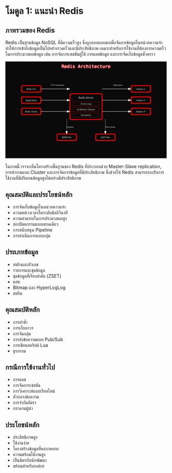 # โมดูล 1: แนะนำ Redis

## ภาพรวมของ Redis

Redis เป็นฐานข้อมูล NoSQL ที่มีความเร็วสูง ซึ่งถูกออกแบบมาเพื่อจัดการข้อมูลในหน่วยความจำ ทำให้การเข้าถึงข้อมูลเป็นไปอย่างรวดเร็วและมีประสิทธิภาพ เหมาะสำหรับการใช้งานที่ต้องการความเร็วในการประมวลผลข้อมูล เช่น การจัดการเซสชันผู้ใช้ การแคชข้อมูล และการจัดเก็บข้อมูลชั่วคราว

![Redis Architecture](./images/redis-architecture.svg) <!-- แทนที่ URL นี้ด้วยลิงก์ที่ถูกต้องของภาพสถาปัตยกรรม Redis -->

ในภาพนี้ เราจะเห็นโครงสร้างพื้นฐานของ Redis ที่ประกอบด้วย Master-Slave replication, การทำงานแบบ Cluster และการจัดการข้อมูลที่มีประสิทธิภาพ ซึ่งช่วยให้ Redis สามารถรองรับการใช้งานที่มีปริมาณข้อมูลสูงได้อย่างมีประสิทธิภาพ

## คุณสมบัติและประโยชน์หลัก

- การจัดเก็บข้อมูลในหน่วยความจำ
- ความหน่วงเวลาในระดับมิลลิวินาที
- ความสามารถในการประมวลผลสูง
- สถาปัตยกรรมแบบเธรดเดียว
- การสนับสนุน Pipeline
- การดำเนินการแบบกลุ่ม

## ประเภทข้อมูล

- สตริงและตัวเลข
- รายการและชุดข้อมูล
- ชุดข้อมูลที่เรียงลำดับ (ZSET)
- แฮช
- Bitmap และ HyperLogLog
- สตรีม

## คุณสมบัติหลัก

- การทำซ้ำ
- การเก็บถาวร
- การจัดกลุ่ม
- การส่งข้อความแบบ Pub/Sub
- การเขียนสคริปต์ Lua
- ธุรกรรม

## กรณีการใช้งานทั่วไป

- การแคช
- การจัดการเซสชัน
- การวิเคราะห์แบบเรียลไทม์
- ตัวกลางข้อความ
- การจำกัดอัตรา
- กระดานผู้นำ


## ประโยชน์หลัก

- ประสิทธิภาพสูง
- ใช้งานง่าย
- โครงสร้างข้อมูลที่หลากหลาย
- ความพร้อมใช้งานสูง
- เป็นมิตรกับนักพัฒนา
- พร้อมสำหรับองค์กร